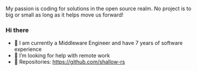 My passion is coding for solutions in the open source realm. No project is to big or small as long as it helps move us forward!
### Hi there  

- 🌱 I am currently a Middleware Engineer and have 7 years of software experience
- 👯 I’m looking for help with remote work
- 🔭 Repositories: https://github.com/shallow-rs

